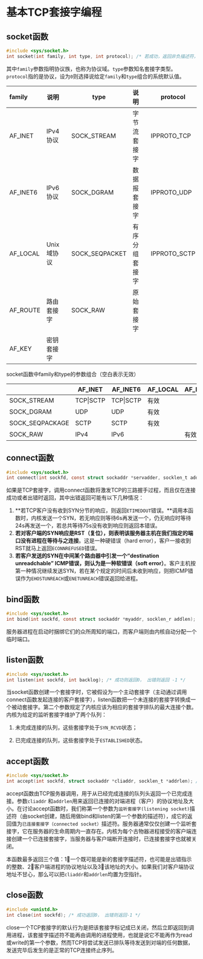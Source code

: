 # 基本TCP套接字编程

## socket函数
```c
#include <sys/socket.h>
int socket(int family, int type, int protocol); /* 若成功，返回非负描述符，若出错返回-1 */
```

其中`family`参数指明协议族，也称为协议域。`type`参数知名套接字类型。`protocol`指的是协议，设为`0`则选择说给定`family`和`type`组合的系统默认值。



| family   | 说明      |      | type           | 说明      |      | protocol     | 说明       |
| :------- | ------- | ---- | -------------- | ------- | ---- | ------------ | -------- |
| AF_INET  | IPv4协议  |      | SOCK_STREAM    | 字节流套接字  |      | IPPROTO_TCP  | TCP传输协议  |
| AF_INET6 | IPv6协议  |      | SOCK_DGRAM     | 数据报套接字  |      | IPPROTO_UDP  | UDP传输协议  |
| AF_LOCAL | Unix域协议 |      | SOCK_SEQPACKET | 有序分组套接字 |      | IPPROTO_SCTP | SCTP传输协议 |
| AF_ROUTE | 路由套接字   |      | SOCK_RAW       | 原始套接字   |      |              |          |
| AF_KEY   | 密钥套接字   |      |                |         |      |              |          |



socket函数中family和type的参数组合（空白表示无效）

|                 | AF_INET   | AF_INET6  | AF_LOCAL | AF_ROUTE | AF_KEY |
| --------------- | --------- | --------- | -------- | -------- | ------ |
| SOCK_STREAM     | TCP\|SCTP | TCP\|SCTP | 有效       |          |        |
| SOCK_DGRAM      | UDP       | UDP       | 有效       |          |        |
| SOCK_SEQPACKAGE | SCTP      | SCTP      | 有效       |          |        |
| SOCK_RAW        | IPv4      | IPv6      |          | 有效       | 有效     |



## connect函数

```c
#include <sys/socket.h>
int connect(int sockfd, const struct sockaddr *servadder, socklen_t addrlen); /* 成功返回0，若出错返回 -1 */
```

如果是TCP套接字，调用connect函数将激发TCP的三路握手过程，而且仅在连接成功或者出错时返回，其中出错返回可能有以下几种情况：

1. **若TCP客户没有收到SYN分节的响应，则返回`ETIMEDOUT`错误。**调用本函数时，内核发送一个SYN，若无响应则等待6s再发送一个，仍无响应时等待24s再发送一个，若总共等待75s没有收到响应则返回本错误。
2. **若对客户端的SYN响应是RST（复位），则表明该服务器主机在我们指定的端口没有进程在等待与之连接**。这是一种硬错误（hard error），客户一接收到RST就马上返回`ECONNREFUSED`错误。
3. **若客户发送的SYN在中间某个路由器中引发一个“destination unreadchable” ICMP错误，则认为是一种软错误（soft error）**。客户主机按第一种情况继续发送SYN，若在某个规定的时间后未收到响应，则把ICMP错误作为`EHOSTUNREACH`或`ENETUNREACH`错误返回给进程。


## bind函数

```c
#include <sys/socket.h>
int bind(int sockfd, const struct sockaddr *myaddr, socklen_r addlen); /* 若成功则为0，出错返回 -1 */
```

服务器进程在启动时捆绑它们的众所周知的端口，而客户端则由内核自动分配一个临时端口。



## listen函数

```c
#include <sys/socket.h>
int listen(int sockfd, int backlog); /* 成功则返回0， 出错则返回 -1 */
```

当socket函数创建一个套接字时，它被假设为一个主动套接字（主动通过调用connect函数发起连接的客户套接字），listen函数把一个未连接的套接字转换成一个被动套接字。第二个参数规定了内核应该为相应的套接字排队的最大连接个数。内核为给定的监听套接字维护了两个队列：

1. 未完成连接的队列，这些套接字处于`SYN_RCVD`状态；

2. 已完成连接的队列，这些套接字处于`ESTABLISHED`状态。

## ​accept函数

```c
#include <sys/socket.h>
int accept(int sockfd, struct sockaddr *cliaddr, socklen_t *addrlen); /* 成功返回非负描述符，若出错则返回-1 */
```

accept函数由TCP服务器调用，用于从已经完成连接的队列头返回一个已完成连接。参数`cliaddr`	和`addrlen`用来返回已连接的对端进程（客户）的协议地址及大小。在讨论accept函数时，我们称第一个参数为`监听套接字(listening socket)`描述符（由socket创建，随后用做bind和listen的第一个参数的描述符），成它的返回值为`已连接套接字（connected socket）`描述符。服务器通常仅仅创建一个监听套接字，它在服务器的生命周期内一直存在。内核为每个古物器进程接受的客户端连接创建一个已连接套接字，当服务器与客户端断开连接时，已连接套接字也就被关闭。

本函数最多返回三个值：1⃣️一个既可能是新的套接字描述符，也可能是出错指示的整数、2⃣️客户端进程的协议地址以及3⃣️该地址的大小。如果我们对客户端协议地址不甘心，那么可以把`cliaddr`和`addrlen`均置为空指针。

## close函数

```c
#include <unistd.h>
int close(int sockfd); /* 成功返回0， 出错则返回-1 */
```

close一个TCP套接字的默认行为是把该套接字标记成已关闭，然后立即返回到调用进程，该套接字描述符不能再由调用的进程使用，也就是说它不能再作为read或write的第一个参数，然而TCP将尝试发送已排队等待发送到对端的任何数据，发送完毕后发生的是正常的TCP连接终止序列。

